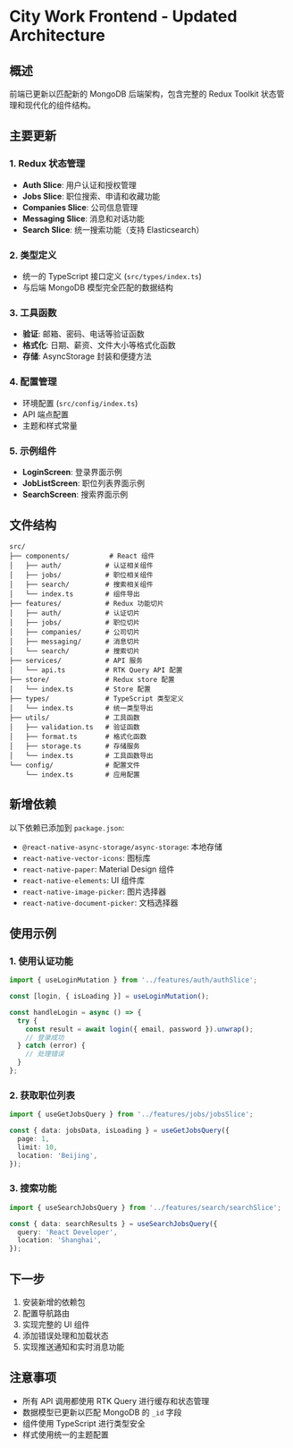 # City Work Frontend - Updated Architecture

## 概述

前端已更新以匹配新的 MongoDB 后端架构，包含完整的 Redux Toolkit 状态管理和现代化的组件结构。

## 主要更新

### 1. Redux 状态管理
- **Auth Slice**: 用户认证和授权管理
- **Jobs Slice**: 职位搜索、申请和收藏功能
- **Companies Slice**: 公司信息管理
- **Messaging Slice**: 消息和对话功能
- **Search Slice**: 统一搜索功能（支持 Elasticsearch）

### 2. 类型定义
- 统一的 TypeScript 接口定义 (`src/types/index.ts`)
- 与后端 MongoDB 模型完全匹配的数据结构

### 3. 工具函数
- **验证**: 邮箱、密码、电话等验证函数
- **格式化**: 日期、薪资、文件大小等格式化函数
- **存储**: AsyncStorage 封装和便捷方法

### 4. 配置管理
- 环境配置 (`src/config/index.ts`)
- API 端点配置
- 主题和样式常量

### 5. 示例组件
- **LoginScreen**: 登录界面示例
- **JobListScreen**: 职位列表界面示例
- **SearchScreen**: 搜索界面示例

## 文件结构

```
src/
├── components/          # React 组件
│   ├── auth/           # 认证相关组件
│   ├── jobs/           # 职位相关组件
│   ├── search/         # 搜索相关组件
│   └── index.ts        # 组件导出
├── features/           # Redux 功能切片
│   ├── auth/           # 认证切片
│   ├── jobs/           # 职位切片
│   ├── companies/      # 公司切片
│   ├── messaging/      # 消息切片
│   └── search/         # 搜索切片
├── services/           # API 服务
│   └── api.ts          # RTK Query API 配置
├── store/              # Redux store 配置
│   └── index.ts        # Store 配置
├── types/              # TypeScript 类型定义
│   └── index.ts        # 统一类型导出
├── utils/              # 工具函数
│   ├── validation.ts   # 验证函数
│   ├── format.ts       # 格式化函数
│   ├── storage.ts      # 存储服务
│   └── index.ts        # 工具函数导出
└── config/             # 配置文件
    └── index.ts        # 应用配置
```

## 新增依赖

以下依赖已添加到 `package.json`:

- `@react-native-async-storage/async-storage`: 本地存储
- `react-native-vector-icons`: 图标库
- `react-native-paper`: Material Design 组件
- `react-native-elements`: UI 组件库
- `react-native-image-picker`: 图片选择器
- `react-native-document-picker`: 文档选择器

## 使用示例

### 1. 使用认证功能

```typescript
import { useLoginMutation } from '../features/auth/authSlice';

const [login, { isLoading }] = useLoginMutation();

const handleLogin = async () => {
  try {
    const result = await login({ email, password }).unwrap();
    // 登录成功
  } catch (error) {
    // 处理错误
  }
};
```

### 2. 获取职位列表

```typescript
import { useGetJobsQuery } from '../features/jobs/jobsSlice';

const { data: jobsData, isLoading } = useGetJobsQuery({
  page: 1,
  limit: 10,
  location: 'Beijing',
});
```

### 3. 搜索功能

```typescript
import { useSearchJobsQuery } from '../features/search/searchSlice';

const { data: searchResults } = useSearchJobsQuery({
  query: 'React Developer',
  location: 'Shanghai',
});
```

## 下一步

1. 安装新增的依赖包
2. 配置导航路由
3. 实现完整的 UI 组件
4. 添加错误处理和加载状态
5. 实现推送通知和实时消息功能

## 注意事项

- 所有 API 调用都使用 RTK Query 进行缓存和状态管理
- 数据模型已更新以匹配 MongoDB 的 `_id` 字段
- 组件使用 TypeScript 进行类型安全
- 样式使用统一的主题配置